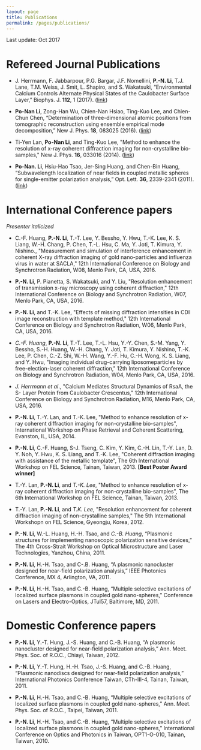 ```yaml
---
layout: page
title: Publications
permalink: /pages/publications/
---
```


Last update: Oct 2017

# Refereed Journal Publications

- J. Herrmann, F. Jabbarpour, P.G. Bargar, J.F. Nomellini, **P.-N. Li**, T.J. Lane, T.M. Weiss, J. Smit, L. Shapiro, and S. Wakatsuki, “Environmental Calcium Controls Alternate Physical States
of the Caulobacter Surface Layer,” Biophys. J. **112**, 1 (2017). ([link](http://www.cell.com/biophysj/abstract/S0006-3495(17)30390-9))

- **Po-Nan Li**, Zong-Han Wu, Chien-Nan Hsiao, Ting-Kuo Lee, and Chien-Chun Chen, “Determination of three-dimensional atomic positions from tomographic reconstruction using ensemble empirical mode decomposition,” New J. Phys. **18**, 083025 (2016). ([link](http://iopscience.iop.org/article/10.1088/1367-2630/18/8/083025))

- Ti-Yen Lan, **Po-Nan Li**, and Ting-Kuo Lee, "Method to enhance the resolution of x-ray coherent diffraction imaging for non-crystalline bio-samples," New J. Phys. **16**, 033016 (2014). ([link](http://iopscience.iop.org/1367-2630/16/3/033016 "Method to enhance the resolution of x-ray coherent diffraction imaging for non-crystalline bio-samples"))

- **Po-Nan. Li**, Hsiu-Hao Tsao, Jer-Sing Huang, and Chen-Bin Huang, “Subwavelength localization of near fields in coupled metallic spheres for single-emitter polarization analysis,” Opt. Lett. **36**, 2339-2341 (2011). ([link](http://www.opticsinfobase.org/ol/abstract.cfm?uri=ol-36-12-2339 "Subwavelength localization of near fields in coupled metallic spheres for single-emitter polarization analysis"))

# International Conference papers

*Presenter italicized*

- C.-F. Huang, **P.-N. Li**, T.-T. Lee, Y. Bessho, Y. Hwu, T.-K. Lee, K. S. Liang, W.-H. Chang, P. Chen, T.-L. Hsu, C. Ma, Y. Joti, T. Kimura, Y. Nishino., "Measurement and simulation of interference enhancement in coherent X-ray diffraction imaging of gold nano-particles and influenza virus in water at SACLA," 12th International Conference on Biology and Synchrotron Radiation, W08, Menlo Park, CA, USA, 2016.

- **P.-N. Li**, P. Pianetta, S. Wakatsuki, and Y. Liu, "Resolution enhancement of transmission x-ray microscopy using coherent diffraction," 12th International Conference on Biology and Synchrotron Radiation, W07, Menlo Park, CA, USA, 2016.

- **P.-N. Li**, and T.-K. Lee, "Effects of missing diffraction intensities in CDI image reconstruction with template method," 12th International Conference on Biology and Synchrotron Radiation, W06, Menlo Park, CA, USA, 2016.

- *C.-F. Huang*, **P.-N. Li**, T.-T. Lee, T.-L. Hsu, Y.-Y. Chen, S.-M. Yang, Y. Bessho, S.-H. Huang, W.-H. Chang, Y. Joti, T. Kimura, Y. Nishino, T.-K. Lee, P. Chen, C.-Z. Shi, W.-H. Wang, Y.-F. Hu, C.-H. Wong, K. S. Liang, and Y. Hwu, "Imaging individual drug-carrying liposomeparticles by free-election-laser coherent diffraction," 12th International Conference on Biology and Synchrotron Radiation, W04, Menlo Park, CA, USA, 2016.

- *J. Herrmann* *et al*., "Calcium Mediates Structural Dynamics of RsaA, the S- Layer Protein from Caulobacter Crescentus," 12th International Conference on Biology and Synchrotron Radiation, M16, Menlo Park, CA, USA, 2016.

- **P.-N. Li**, T.-Y. Lan, and T.-K. Lee, "Method to enhance resolution of x-ray coherent diffraction imaging for non-crystalline bio-samples", International Workshop on Phase Retrieval and Coherent Scattering, Evanston, IL, USA, 2014.

- **P.-N. Li**, C.-F. Huang, S-J. Tseng, C. Kim, Y. Kim, C.-H. Lin, T.-Y. Lan, D. Y. Noh, Y. Hwu, K. S. Liang, and T.-K. Lee, "Coherent diffraction imaging with assistance of the metallic template", The 6th International Workshop on FEL Science, Tainan, Taiwan, 2013. **[Best Poster Award winner]**

- T.-Y. Lan, **P.-N. Li**, and *T.-K. Lee*, "Method to enhance resolution of x-ray coherent diffraction imaging for non-crystalline bio-samples", The 6th International Workshop on FEL Science, Tainan, Taiwan, 2013.

- T.-Y. Lan, **P.-N. Li**, and *T.K. Lee*, "Resolution enhancement for coherent diffraction imaging of non-crystalline samples," The 5th International Workshopn on FEL Science, Gyeongju, Korea, 2012.

- **P.-N. Li**, W.-L. Huang, H.-H. Tsao, and *C.-B. Huang*, “Plasmonic structures for implementing nanoscopic polarization sensitive devices,” The 4th Cross-Strait Workshop on Optical Microstructure and Laser Technologies, Yanzhou, China, 2011.

- **P.-N. Li**, H.-H. Tsao, and C-.B. Huang, “A plasmonic nanocluster designed for near-field polarization analysis,” IEEE Photonics Conference, MX 4, Arlington, VA, 2011.

- **P.-N. Li**, H.-H. Tsao, and C.-B. Huang, “Multiple selective excitations of localized surface plasmons in coupled gold nano-spheres,” Conference on Lasers and Electro-Optics, JTuI57, Baltimore, MD, 2011.

# Domestic Conference papers

- **P.-N. Li**, Y.-T. Hung, J.-S. Huang, and C.-B. Huang, “A plasmonic nanocluster designed for near-field polarization analysis,” Ann. Meet. Phys. Soc. of R.O.C., Chiayi, Taiwan, 2012.

- **P.-N. Li**, Y.-T. Hung, H.-H. Tsao, J.-S. Huang, and C.-B. Huang, “Plasmonic nanodiscs designed for near-field polarization analysis,” International Photonics Conference Taiwan, CTh-III-4, Tainan, Taiwan, 2011.

- **P.-N. Li**, H.-H. Tsao, and C.-B. Huang, “Multiple selective excitations of localized surface plasmons in coupled gold nano-spheres,” Ann. Meet. Phys. Soc. of R.O.C., Taipei, Taiwan, 2011.

- **P.-N. Li**, H.-H. Tsao, and C.-B. Huang, “Multiple selective excitations of localized surface plasmons in coupled gold nano-spheres,” International Conference on Optics and Photonics in Taiwan, OPT1-O-010, Tainan, Taiwan, 2010.
